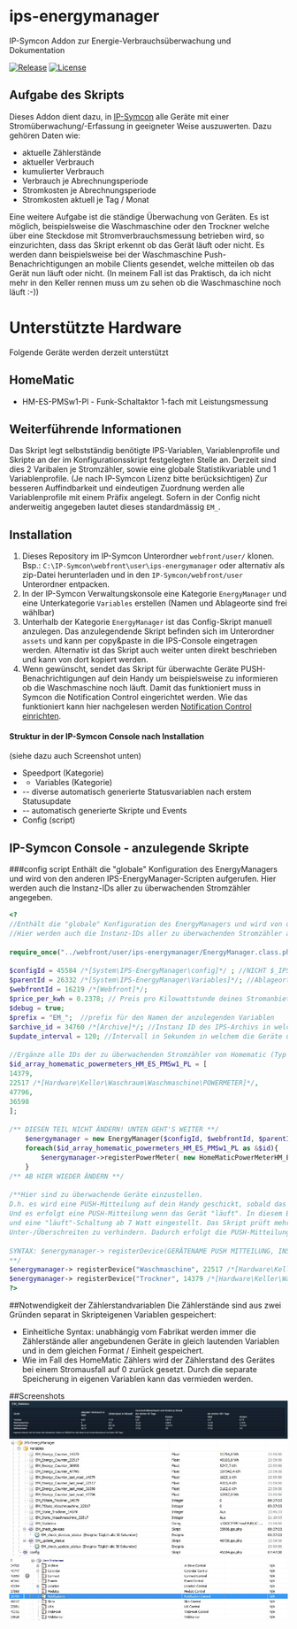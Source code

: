 # ips-energymanager
IP-Symcon Addon zur Energie-Verbrauchsüberwachung und Dokumentation

[![Release](https://img.shields.io/github/release/florianprobst/ips-energymanager.svg?style=flat-square)](https://github.com/florianprobst/ips-energymanager/releases/latest)
[![License](https://img.shields.io/badge/license-LGPLv3-brightgreen.svg?style=flat-square)](https://github.com/florianprobst/ips-energymanager/blob/master/LICENSE)

## Aufgabe des Skripts
Dieses Addon dient dazu, in [IP-Symcon](http://www.symcon.de) alle Geräte mit einer Stromüberwachung/-Erfassung in geeigneter Weise auszuwerten.
Dazu gehören Daten wie: 

* aktuelle Zählerstände
* aktueller Verbrauch
* kumulierter Verbrauch
* Verbrauch je Abrechnungsperiode
* Stromkosten je Abrechnungsperiode
* Stromkosten aktuell je Tag / Monat

Eine weitere Aufgabe ist die ständige Überwachung von Geräten. Es ist möglich, beispielsweise die Waschmaschine oder den Trockner welche über eine Steckdose mit Stromverbrauchsmessung betrieben wird, so einzurichten, dass das Skript erkennt ob das Gerät läuft oder nicht. Es werden dann beispielsweise bei der Waschmaschine Push-Benachrichtigungen an mobile Clients gesendet, welche mitteilen ob das Gerät nun läuft oder nicht. (In meinem Fall ist das Praktisch, da ich nicht mehr in den Keller rennen muss um zu sehen ob die Waschmaschine noch läuft :-))

# Unterstützte Hardware
Folgende Geräte werden derzeit unterstützt
## HomeMatic
* HM-ES-PMSw1-Pl - Funk-Schaltaktor 1-fach mit Leistungsmessung

## Weiterführende Informationen
Das Skript legt selbstständig benötigte IPS-Variablen, Variablenprofile und Skripte an der im Konfigurationsskript festgelegten Stelle an.
Derzeit sind dies 2 Varibalen je Stromzähler, sowie eine globale Statistikvariable und 1 Variablenprofile. (Je nach IP-Symcon Lizenz bitte berücksichtigen)
Zur besseren Auffindbarkeit und eindeutigen Zuordnung werden alle Variablenprofile mit einem Präfix angelegt. 
Sofern in der Config nicht anderweitig angegeben lautet dieses standardmässig `EM_`.

## Installation

1. Dieses Repository im IP-Symcon Unterordner `webfront/user/` klonen. Bsp.: `C:\IP-Symcon\webfront\user\ips-energymanager` oder alternativ als zip-Datei herunterladen und in den `IP-Symcon/webfront/user` Unterordner entpacken.
2. In der IP-Symcon Verwaltungskonsole eine Kategorie `EnergyManager` und eine Unterkategorie `Variables` erstellen (Namen und Ablageorte sind frei wählbar)
3. Unterhalb der Kategorie `EnergyManager` ist das Config-Skript manuell anzulegen. Das anzulegendende Skript befinden sich im Unterordner `assets` und kann per copy&paste in die IPS-Console eingetragen werden. Alternativ ist das Skript auch weiter unten direkt beschrieben und kann von dort kopiert werden.
4. Wenn gewünscht, sendet das Skript für überwachte Geräte PUSH-Benachrichtigungen auf dein Handy um beispielsweise zu informieren ob die Waschmaschine noch läuft. Damit das funktioniert muss in Symcon die Notification Control eingerichtet werden. Wie das funktioniert kann hier nachgelesen werden [Notification Control einrichten](https://www.symcon.de/service/dokumentation/modulreferenz/notification-control/).

#### Struktur in der IP-Symcon Console nach Installation
(siehe dazu auch Screenshot unten)
* Speedport (Kategorie)
* - Variables (Kategorie)
* -- diverse automatisch generierte Statusvariablen nach erstem Statusupdate
* -- automatisch generierte Skripte und Events
* Config (script)

## IP-Symcon Console - anzulegende Skripte
###config script
Enthält die "globale" Konfiguration des EnergyManagers und wird von den anderen IPS-EnergyManager-Scripten aufgerufen.
Hier werden auch die Instanz-IDs aller zu überwachenden Stromzähler angegeben.

```php
<?
//Enthält die "globale" Konfiguration des EnergyManagers und wird von den anderen IPS-EnergyManager-Scripten aufgerufen.
//Hier werden auch die Instanz-IDs aller zu überwachenden Stromzähler angegeben.

require_once("../webfront/user/ips-energymanager/EnergyManager.class.php");

$configId = 45584 /*[System\IPS-EnergyManager\config]*/ ; //NICHT $_IPS['self'] benutzen, sondern ID dieses Scripts hier eintragen!
$parentId = 26332 /*[System\IPS-EnergyManager\Variables]*/; //Ablageort für erstellte Variablen
$webfrontId = 16219 /*[Webfront]*/;
$price_per_kwh = 0.2378; // Preis pro Kilowattstunde deines Stromanbieters
$debug = true;
$prefix = "EM_";  //prefix für den Namen der anzulegenden Variablen
$archive_id = 34760 /*[Archive]*/; //Instanz ID des IPS-Archivs in welchem die Werte des Stromzählers geloggt werden sollen.
$update_interval = 120; //Intervall in Sekunden in welchem die Geräte überwacht werden

//Ergänze alle IDs der zu überwachenden Stromzähler von Homematic (Typ HM_ES_PMSw1_PL) im nachfolgenden Array
$id_array_homematic_powermeters_HM_ES_PMSw1_PL = [
14379,
22517 /*[Hardware\Keller\Waschraum\Waschmaschine\POWERMETER]*/,
47796,
36598
];

/** DIESEN TEIL NICHT ÄNDERN! UNTEN GEHT'S WEITER **/
	$energymanager = new EnergyManager($configId, $webfrontId, $parentId, $archive_id, $price_per_kwh, $update_interval, $prefix, $debug);
	foreach($id_array_homematic_powermeters_HM_ES_PMSw1_PL as &$id){
		$energymanager->registerPowerMeter( new HomeMaticPowerMeterHM_ES_PMSw1_Pl($id) );
	}
/** AB HIER WIEDER ÄNDERN **/

/**Hier sind zu überwachende Geräte einzustellen.
D.h. es wird eine PUSH-Mitteilung auf dein Handy geschickt, sobald das Gerät im Standby oder ausgeschaltetem Zustand ist.
Und es erfolgt eine PUSH-Mitteilung wenn das Gerät "läuft". In diesem Beispiel ist eine Siemens Waschmaschine mit einer Standby-Schaltung von unter 4 Watt Verbrauch
und eine "läuft"-Schaltung ab 7 Watt eingestellt. Das Skript prüft mehrmals auf Unter-/Überschreiten der Schwellen im Tug-Of-War-Verfahren um Fehlmeldungen bei kurzzeitigem
Unter-/Überschreiten zu verhindern. Dadurch erfolgt die PUSH-Mitteilung zeitversetzt. (ca. 2 Minuten)

SYNTAX: $energymanager-> registerDevice(GERÄTENAME PUSH MITTEILUNG, INSTANZID DES POWERMETERS (WATTVERBRAUCH), STANDBYGRENZE IN WATT, EINGESCHALTETGRENZE IN WATT, GERÄTENAME, GERÄTETYP);
**/
$energymanager-> registerDevice("Waschmaschine", 22517 /*[Hardware\Keller\Waschraum\Waschmaschine\POWERMETER]*/, 4, 7, "Siemens", "IQ-800");
$energymanager-> registerDevice("Trockner", 14379 /*[Hardware\Keller\Waschraum\Trockner\POWERMETER]*/, 2, 10, "Bosch", "");
?>
```

##Notwendigkeit der Zählerstandvariablen
Die Zählerstände sind aus zwei Gründen separat in Skripteigenen Variablen gespeichert:
* Einheitliche Syntax: unabhängig vom Fabrikat werden immer die Zählerstände aller angebundenen Geräte in gleich lautenden Variablen und in dem gleichen Format / Einheit gespeichert.
* Wie im Fall des HomeMatic Zählers wird der Zählerstand des Gerätes bei einem Stromausfall auf 0 zurück gesetzt. Durch die separate Speicherung in eigenen Variablen kann das vermieden werden.

##Screenshots
![auswertung](assets/screenshot_v092_em_statistics.jpg)
![ips variables](assets/screenshot_v092_em_console_structure.jpg)
![notifications instance](assets/screenshot_notifications_instanceid.jpg)
